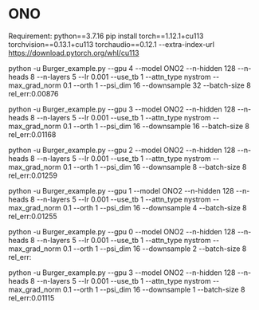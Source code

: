 # ONO
Requirement:
python==3.7.16
  pip install torch==1.12.1+cu113 torchvision==0.13.1+cu113 torchaudio==0.12.1 --extra-index-url https://download.pytorch.org/whl/cu113

  python -u Burger_example.py --gpu 4 --model ONO2  --n-hidden 128 --n-heads 8 --n-layers 5 --lr 0.001 --use_tb 1 --attn_type nystrom --max_grad_norm 0.1 --orth 1 --psi_dim 16 --downsample 32 --batch-size 8
rel_err:0.00876

  python -u Burger_example.py --gpu 3 --model ONO2  --n-hidden 128 --n-heads 8 --n-layers 5 --lr 0.001 --use_tb 1 --attn_type nystrom --max_grad_norm 0.1 --orth 1 --psi_dim 16 --downsample 16 --batch-size 8
rel_err:0.01168

  python -u Burger_example.py --gpu 2 --model ONO2  --n-hidden 128 --n-heads 8 --n-layers 5 --lr 0.001 --use_tb 1 --attn_type nystrom --max_grad_norm 0.1 --orth 1 --psi_dim 16 --downsample 8 --batch-size 8
rel_err:0.01259

  python -u Burger_example.py --gpu 1 --model ONO2  --n-hidden 128 --n-heads 8 --n-layers 5 --lr 0.001 --use_tb 1 --attn_type nystrom --max_grad_norm 0.1 --orth 1 --psi_dim 16 --downsample 4 --batch-size 8
rel_err:0.01255

  python -u Burger_example.py --gpu 0 --model ONO2  --n-hidden 128 --n-heads 8 --n-layers 5 --lr 0.001 --use_tb 1 --attn_type nystrom --max_grad_norm 0.1 --orth 1 --psi_dim 16 --downsample 2 --batch-size 8
rel_err:

  python -u Burger_example.py --gpu 3 --model ONO2  --n-hidden 128 --n-heads 8 --n-layers 5 --lr 0.001 --use_tb 1 --attn_type nystrom --max_grad_norm 0.1 --orth 1 --psi_dim 16 --downsample 1 --batch-size 8  
rel_err:0.01115
